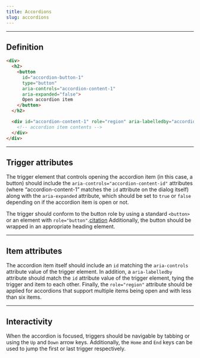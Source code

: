 ```yaml
---
title: Accordions
slug: accordions
---
```


---

## Definition

```html
<div>
  <h2>
    <button
      id="accordion-button-1"
      type="button"
      aria-controls="accordion-content-1"
      aria-expanded="false">
      Open accordion item
    </button>
  </h2>

  <div id="accordion-content-1" role="region" aria-labelledby="accordion-button-1">
    <!-- accordion item contents -->
  </div>
</div>
```

---

## Trigger attributes

The trigger element that controls opening the accordion item (in this case, a button) should include the `aria-controls="accordion-content-id"` attributes (where “accordion-content-1” matches the `id` attribute on the dialog itself) along with the `aria-expanded` attribute, which should be set to `true` or `false` depending on if the accordion item is open or not.

The trigger should conform to the button role by using a standard `<button>` or an element with `role="button"`.[citation](https://www.w3.org/WAI/ARIA/apg/patterns/accordion/) Additionally, the button should be wrapped in an appropriate heading element.

---

## Item attributes

The accordion item itself should include an `id` matching the `aria-controls` attribute value of the trigger element. In addition, a `aria-labelledby` attribute should match the `id` attribute value of the trigger element, tying the trigger and item to each other. Finally, the `role="region"` attribute should be applied for accordions that support multiple items being open and with less than six items.

---

## Interactivity

When the accordion is focused, triggers should be navigable by tabbing or using the `Up` and `Down` arrow keys. Additionally, the `Home` and `End` keys can be used to jump the first or last trigger respectively.
